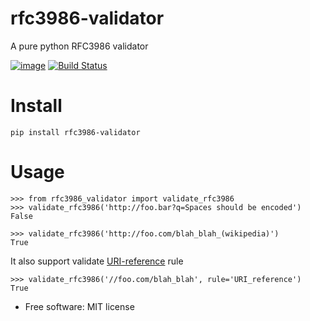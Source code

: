 # rfc3986-validator

A pure python RFC3986 validator


[![image](https://img.shields.io/pypi/v/rfc3986_validator.svg)](https://pypi.python.org/pypi/rfc3986_validator)
[![Build Status](https://travis-ci.org/naimetti/rfc3986-validator.svg?branch=master)](https://travis-ci.org/naimetti/rfc3986-validator)

# Install

```shell script
pip install rfc3986-validator
```

# Usage

```pycon
>>> from rfc3986_validator import validate_rfc3986
>>> validate_rfc3986('http://foo.bar?q=Spaces should be encoded')
False

>>> validate_rfc3986('http://foo.com/blah_blah_(wikipedia)')
True
```

It also support validate [URI-reference](https://tools.ietf.org/html/rfc3986#page-49) rule 

```pycon
>>> validate_rfc3986('//foo.com/blah_blah', rule='URI_reference')
True
```

  - Free software: MIT license

